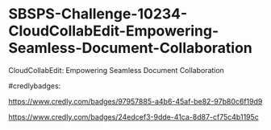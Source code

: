 # SBSPS-Challenge-10234-CloudCollabEdit-Empowering-Seamless-Document-Collaboration
CloudCollabEdit: Empowering Seamless Document Collaboration

#credlybadges:

https://www.credly.com/badges/97957885-a4b6-45af-be82-97b80c6f19d9

https://www.credly.com/badges/24edcef3-9dde-41ca-8d87-cf75c4b1195c
